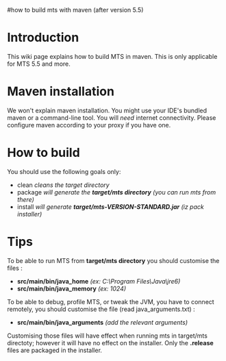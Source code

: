 #how to build mts with maven (after version 5.5)
# Introduction #

This wiki page explains how to build MTS in maven. This is only applicable for MTS 5.5 and more.

# Maven installation #

We won't explain maven installation. You might use your IDE's bundled maven or a command-line tool. You will _need_ internet connectivity.
Please configure maven according to your proxy if you have one.

# How to build #

You should use the following goals only:
  * clean _cleans the target directory_
  * package _will generate the **target/mts directory** (you can run mts from there)_
  * install _will generate **target/mts-VERSION-STANDARD.jar** (iz pack installer)_

# Tips #

To be able to run MTS from **target/mts directory** you should customise the files :
  * **src/main/bin/java\_home** _(ex: C:\Program Files\Java\jre6)_
  * **src/main/bin/java\_memory** _(ex: 1024)_

To be able to debug, profile MTS, or tweak the JVM, you have to connect remotely, you should customise the file (read java\_arguments.txt) :
  * **src/main/bin/java\_arguments** _(add the relevant arguments)_

Customising those files will have effect when running mts in target/mts directoty; however it will have no effect on the installer. Only the **.release** files are packaged in the installer.